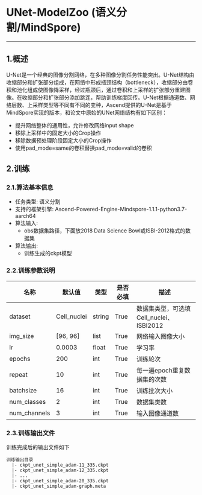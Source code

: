# UNet-ModelZoo (语义分割/MindSpore)

---
## 1.概述
U-Net是一个经典的图像分割网络，在多种图像分割任务性能突出。U-Net结构由收缩部分和扩张部分组成，在网络中形成瓶颈结构（bottleneck），收缩部分由卷积和池化组成使图像降采样，经过瓶颈后，通过卷积和上采样的扩张部分重建图像。在收缩部分和扩张部分添加跳连，帮助训练梯度回传。U-Net根据通道数、网络层数、上采样类型等不同有不同的变种，Ascend提供的U-Net是基于MindSpore实现的版本，和论文中原始的UNet网络结构有如下区别：
- 提升网络整体的通用性，允许修改网络input shape
- 移除上采样中的固定大小的Crop操作
- 移除数据预处理阶段固定大小的Crop操作
- 使用pad_mode=same的卷积替换pad_mode=valid的卷积

## 2.训练
### 2.1.算法基本信息
- 任务类型: 语义分割
- 支持的框架引擎: Ascend-Powered-Engine-Mindspore-1.1.1-python3.7-aarch64
- 算法输入:
    - obs数据集路径，下面放2018 Data Science Bowl或ISBI-2012格式的数据集
- 算法输出:
    - 训练生成的ckpt模型

### 2.2.训练参数说明
名称|默认值|类型|是否必填|描述
---|---|---|---|---|
dataset|Cell_nuclei|string|True|数据集类型，可选填Cell_nuclei、ISBI2012
img_size|[96, 96]|list|True|网络输入图像大小
lr|0.0003|float|True|学习率
epochs|200|int|True|训练轮次
repeat|10|int|True|每一遍epoch重复数据集的次数
batchsize|16|int|True|训练批次大小
num_classes|2|int|True|数据集类数
num_channels|3|int|True|输入图像通道数

### 2.3.训练输出文件
训练完成后的输出文件如下
```
训练输出目录
  |- ckpt_unet_simple_adam-11_335.ckpt
  |- ckpt_unet_simple_adam-12_335.ckpt
  |- ...
  |- ckpt_unet_simple_adam-20_335.ckpt
  |- ckpt_unet_simple_adam-graph.meta
```
